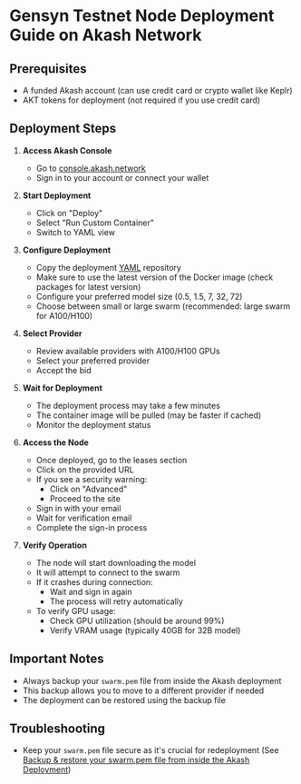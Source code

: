 # Gensyn Testnet Node Deployment Guide on Akash Network

## Prerequisites
- A funded Akash account (can use credit card or crypto wallet like Keplr)
- AKT tokens for deployment (not required if you use credit card)

## Deployment Steps

1. **Access Akash Console**
   - Go to [console.akash.network](https://console.akash.network)
   - Sign in to your account or connect your wallet

2. **Start Deployment**
   - Click on "Deploy"
   - Select "Run Custom Container"
   - Switch to YAML view

3. **Configure Deployment**
   - Copy the deployment [YAML](/deploy.yml) repository
   - Make sure to use the latest version of the Docker image (check packages for latest version)
   - Configure your preferred model size (0.5, 1.5, 7, 32, 72)
   - Choose between small or large swarm (recommended: large swarm for A100/H100)

4. **Select Provider**
   - Review available providers with A100/H100 GPUs
   - Select your preferred provider
   - Accept the bid

5. **Wait for Deployment**
   - The deployment process may take a few minutes
   - The container image will be pulled (may be faster if cached)
   - Monitor the deployment status

6. **Access the Node**
   - Once deployed, go to the leases section
   - Click on the provided URL
   - If you see a security warning:
     - Click on "Advanced"
     - Proceed to the site
   - Sign in with your email
   - Wait for verification email
   - Complete the sign-in process

7. **Verify Operation**
   - The node will start downloading the model
   - It will attempt to connect to the swarm
   - If it crashes during connection:
     - Wait and sign in again
     - The process will retry automatically
   - To verify GPU usage:
     - Check GPU utilization (should be around 99%)
     - Verify VRAM usage (typically 40GB for 32B model)

## Important Notes
- Always backup your `swarm.pem` file from inside the Akash deployment
- This backup allows you to move to a different provider if needed
- The deployment can be restored using the backup file

## Troubleshooting
- Keep your `swarm.pem` file secure as it's crucial for redeployment (See [Backup & restore your swarm.pem file from inside the Akash Deployment](/README.md#backup-your-swarmpem-file-from-inside-the-akash-deployment))

